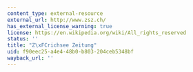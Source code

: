 ```yaml
---
content_type: external-resource
external_url: http://www.zsz.ch/
has_external_license_warning: true
license: https://en.wikipedia.org/wiki/All_rights_reserved
status: ''
title: "Z\xFCrichsee Zeitung"
uid: f90eec25-a4e4-48b0-b803-204ceb5348bf
wayback_url: ''
---
```

